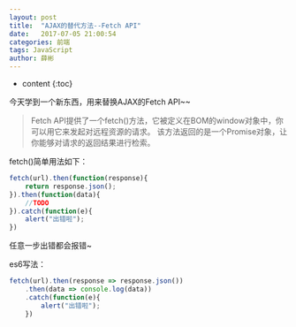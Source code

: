 ```yaml
---
layout: post
title:  "AJAX的替代方法--Fetch API"
date:   2017-07-05 21:00:54
categories: 前端
tags: JavaScript
author: 薛彬
---
```


* content
{:toc}


今天学到一个新东西，用来替换AJAX的Fetch API~~




> Fetch API提供了一个fetch()方法，它被定义在BOM的window对象中，你可以用它来发起对远程资源的请求。 该方法返回的是一个Promise对象，让你能够对请求的返回结果进行检索。


fetch()简单用法如下：

```javascript
fetch(url).then(function(response){
	return response.json();
}).then(function(data){
	//TODO
}).catch(function(e){
	alert("出错啦");
})
```

任意一步出错都会报错~

es6写法：

```javascript
fetch(url).then(response => response.json())
	.then(data => console.log(data))
	.catch(function(e){
		alert("出错啦");
	})
```
